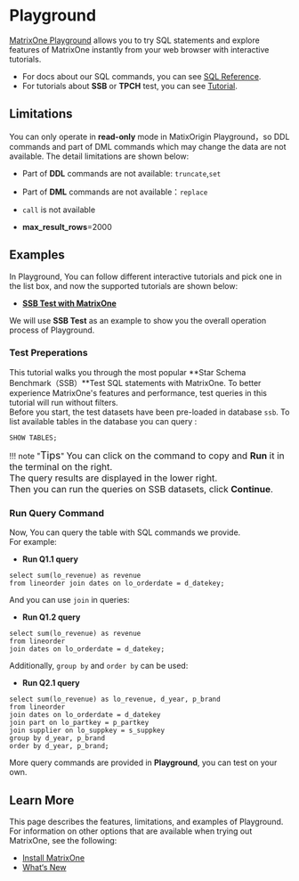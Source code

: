 # **Playground**

[MatrixOne Playground](https://playground.matrixorigin.io/?tutorial=SSB-test-with-matrixone&step=1) allows you to try SQL statements and explore features of MatrixOne instantly from your web browser with interactive tutorials.  

* For docs about our SQL commands, you can see [SQL Reference](../Reference/SQL-Reference/Data-Definition-Statements/create-database.md).  
* For tutorials about **SSB** or **TPCH** test, you can see [Tutorial](../Get-Started/Tutorial/SSB-test-with-matrixone.md).

## **Limitations**

You can only operate in **read-only** mode in MatixOrigin Playground，so DDL commands and part of DML commands which may change the data are not available. The detail limitations are shown below:

* Part of **DDL** commands are not available: `truncate`,`set`

* Part of **DML** commands are not available：`replace`

* `call` is not available

* **max_result_rows**=2000  

## **Examples**

In Playground, You can follow different interactive tutorials and pick one in the list box, and now the supported tutorials are shown below:  

* [**SSB Test with MatrixOne**](https://playground.matrixorigin.io/?tutorial=SSB-test-with-matrixone&step=1)

We will use **SSB Test** as an example to show you the overall operation process of Playground.  

### **Test Preperations**  

This tutorial walks you through the most popular **Star Schema Benchmark（SSB）**Test SQL statements with MatrixOne. To better experience MatrixOne's features and performance, test queries in this tutorial will run without filters.  
Before you start, the test datasets have been pre-loaded in  database `ssb`. To list available tables in the database you can query :

```
SHOW TABLES;
```

!!! note  "<font size=4>Tips</font>"
    <font size=3>You can click on the command to copy and **Run** it in the terminal on the right.</font>  
    <font size=3>The query results are displayed in the lower right.</font>  
    <font size=3>Then you can run the queries on SSB datasets, click **Continue**.</font>  

### **Run Query Command**

Now, You can query the table with SQL commands we provide.  
For example:  

* **Run Q1.1 query**

```
select sum(lo_revenue) as revenue
from lineorder join dates on lo_orderdate = d_datekey;
```

And you can use ```join``` in queries:

* **Run Q1.2 query**

```
select sum(lo_revenue) as revenue
from lineorder
join dates on lo_orderdate = d_datekey;
```

Additionally, ```group by``` and ```order by``` can be used:

* **Run Q2.1 query**

```
select sum(lo_revenue) as lo_revenue, d_year, p_brand
from lineorder
join dates on lo_orderdate = d_datekey
join part on lo_partkey = p_partkey
join supplier on lo_suppkey = s_suppkey
group by d_year, p_brand
order by d_year, p_brand;
```

More query commands are provided in **Playground**, you can test on your own.

## **Learn More**

This page describes the features, limitations, and examples of Playground. For information on other options that are available when trying out MatrixOne, see the following:

* [Install MatrixOne](install-standalone-matrixone.md)
* [What‘s New](../Overview/whats-new.md)

